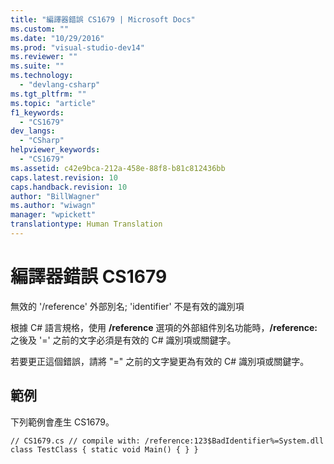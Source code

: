 ```yaml
---
title: "編譯器錯誤 CS1679 | Microsoft Docs"
ms.custom: ""
ms.date: "10/29/2016"
ms.prod: "visual-studio-dev14"
ms.reviewer: ""
ms.suite: ""
ms.technology: 
  - "devlang-csharp"
ms.tgt_pltfrm: ""
ms.topic: "article"
f1_keywords: 
  - "CS1679"
dev_langs: 
  - "CSharp"
helpviewer_keywords: 
  - "CS1679"
ms.assetid: c42e9bca-212a-458e-88f8-b81c812436bb
caps.latest.revision: 10
caps.handback.revision: 10
author: "BillWagner"
ms.author: "wiwagn"
manager: "wpickett"
translationtype: Human Translation
---
```

# 編譯器錯誤 CS1679
無效的 '\/reference' 外部別名; 'identifier' 不是有效的識別項  
  
 根據 C\# 語言規格，使用 **\/reference** 選項的外部組件別名功能時，**\/reference:** 之後及 '\=' 之前的文字必須是有效的 C\# 識別項或關鍵字。  
  
 若要更正這個錯誤，請將 "\=" 之前的文字變更為有效的 C\# 識別項或關鍵字。  
  
## 範例  
 下列範例會產生 CS1679。  
  
```  
// CS1679.cs // compile with: /reference:123$BadIdentifier%=System.dll class TestClass { static void Main() { } }  
```